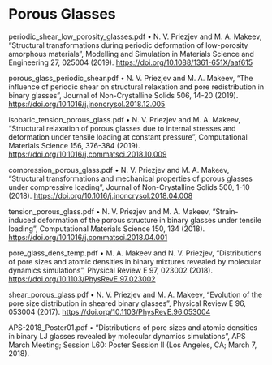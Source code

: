 # Porous Glasses

periodic_shear_low_porosity_glasses.pdf
•	N. V. Priezjev and M. A. Makeev, “Structural transformations during periodic deformation of low-porosity amorphous materials”, Modelling and Simulation in Materials Science and Engineering 27, 025004 (2019). https://doi.org/10.1088/1361-651X/aaf615

porous_glass_periodic_shear.pdf
•	N. V. Priezjev and M. A. Makeev, “The influence of periodic shear on structural relaxation and pore redistribution in binary glasses”, Journal of Non-Crystalline Solids 506, 14-20 (2019). https://doi.org/10.1016/j.jnoncrysol.2018.12.005

isobaric_tension_porous_glass.pdf
•	N. V. Priezjev and M. A. Makeev, “Structural relaxation of porous glasses due to internal stresses and deformation under tensile loading at constant pressure”, Computational Materials Science 156, 376-384 (2019). https://doi.org/10.1016/j.commatsci.2018.10.009

compression_porous_glass.pdf
•	N. V. Priezjev and M. A. Makeev, “Structural transformations and mechanical properties of porous glasses under compressive loading”, Journal of Non-Crystalline Solids 500, 1-10 (2018). https://doi.org/10.1016/j.jnoncrysol.2018.04.008

tension_porous_glass.pdf
•	N. V. Priezjev and M. A. Makeev, “Strain-induced deformation of the porous structure in binary glasses under tensile loading”, Computational Materials Science 150, 134 (2018). https://doi.org/10.1016/j.commatsci.2018.04.001

pore_glass_dens_temp.pdf
•	M. A. Makeev and N. V. Priezjev, “Distributions of pore sizes and atomic densities in binary mixtures revealed by molecular dynamics simulations”, Physical Review E 97, 023002 (2018). https://doi.org/10.1103/PhysRevE.97.023002

shear_porous_glass.pdf
•	N. V. Priezjev and M. A. Makeev, “Evolution of the pore size distribution in sheared binary glasses”, Physical Review E 96, 053004 (2017). https://doi.org/10.1103/PhysRevE.96.053004

APS-2018_Poster01.pdf
•	“Distributions of pore sizes and atomic densities in binary LJ glasses revealed by molecular dynamics simulations”, APS March Meeting; Session L60: Poster Session II (Los Angeles, CA; March 7, 2018).



